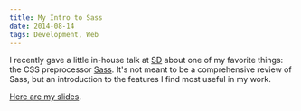 ```yaml
---
title: My Intro to Sass
date: 2014-08-14
tags: Development, Web
---
```


I recently gave a little in-house talk at <a href="http://somethingdigital.com">SD</a> about one of my favorite things: the CSS preprocessor <a href="http://sass-lang.com">Sass</a>. It's not meant to be a comprehensive review of Sass, but an introduction to the features I find most useful in my work.

<a href="http://nadav.is/sassy">Here are my slides</a>. 

